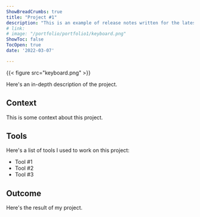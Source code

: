 ```yaml
---
ShowBreadCrumbs: true
title: "Project #1"
description: "This is an example of release notes written for the latest version of Product."
# link: 
# image: "/portfolio/portfolio1/keyboard.png" 
ShowToc: false
TocOpen: true
date: '2022-03-07'

---
```


{{< figure src="keyboard.png" >}}

Here's an in-depth description of the project.

## Context
This is some context about this project.

## Tools
Here's a list of tools I used to work on this project:
- Tool #1
- Tool #2
- Tool #3

## Outcome
Here's the result of my  project.